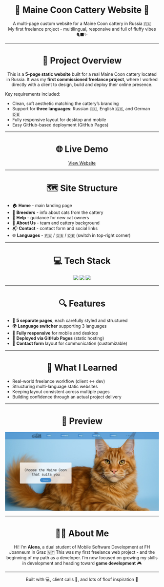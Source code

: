 <h1 align="center">🐾 Maine Coon Cattery Website 🐾</h1>

<p align="center">
  A multi-page custom website for a Maine Coon cattery in Russia 🇷🇺<br>
  My first freelance project - multilingual, responsive and full of fluffy vibes 🐈‍⬛✨
</p>

---

<h1 align="center"> 📌 Project Overview </h1>
<p align="center">
This is a <b>5-page static website</b> built for a real Maine Coon cattery located in Russia.  
It was my  <b>first commissioned freelance project</b>, where I worked directly with a client to design, build and deploy their online presence.
</p> 

Key requirements included:
- Clean, soft aesthetic matching the cattery’s branding
- Support for **three languages**: Russian 🇷🇺, English 🇬🇧, and German 🇩🇪
- Fully responsive layout for desktop and mobile
- Easy GitHub-based deployment (GitHub Pages)

---

<h1 align="center"> 🌐 Live Demo </h1>
<p align="center">
<a href = "https://alenastone.github.io/newMainecoonWebseit"> View Website </a> 

---
</p> 


<h1 align="center"> 🗺️ Site Structure </h1>

- 🏠 **Home** - main landing page  
- 🧬 **Breeders** - info about cats from the cattery  
- 🛟 **Help** - guidance for new cat owners  
- 👥 **About Us** - team and cattery background  
- 📬 **Contact** - contact form and social links  
- 🌐 **Languages** - 🇷🇺 / 🇬🇧 / 🇩🇪 (switch in top-right corner)

---

<h1 align="center"> 💻 Tech Stack </h1>

<p align="center">
  <img src="https://img.shields.io/badge/HTML5-e34c26?style=for-the-badge&logo=html5&logoColor=white"/>
  <img src="https://img.shields.io/badge/CSS3-1572B6?style=for-the-badge&logo=css3&logoColor=white"/>
  <img src="https://img.shields.io/badge/GitHub%20Pages-121013?style=for-the-badge&logo=github&logoColor=white"/>
</p>

---

<h1 align="center"> 🔍 Features </h1>

- 🧭 **5 separate pages**, each carefully styled and structured  
- 🌍 **Language switcher** supporting 3 languages  
- 📱 **Fully responsive** for mobile and desktop  
- 🚀 **Deployed via GitHub Pages** (static hosting)  
- 💌 **Contact form** layout for communication (customizable)

---


<h1 align="center"> 💬 What I Learned </h1>

- Real-world freelance workflow (client ↔️ dev)  
- Structuring multi-language static websites  
- Keeping layout consistent across multiple pages  
- Building confidence through an actual project delivery

---

<h1 align="center"> 📸 Preview </h1>

<p align="center">
  <img src="img/pageExample (2).png" width="700" alt="Site preview"/>
</p>

---

<h1 align="center"> 👩‍💻 About Me </h1>
<p align="center">
Hi! I’m <b>Alena</b>, a dual student of Mobile Software Development at FH Joanneum in Graz 🇦🇹  
This was my first freelance web project - and the beginning of my path as a developer.  
I’m now focused on growing my skills in development and heading toward  <b>game development</b> 🎮

---
</p>

<p align="center">
  Built with 💻, client calls 🧾, and lots of floof inspiration 🐾
</p>
